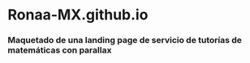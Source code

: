 # Ronaa-MX.github.io
### Maquetado de una landing page de servicio de tutorías de matemáticas con parallax
